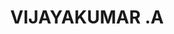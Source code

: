 ---
title: VIJAYAKUMAR .A
template: faculty
hod: false
teaching: false
qualification: ITI, Diploma
department: eee
departmentFullName: Electrical and Electronics Engineering
image: ./vijayakumar-photo.jpg
designation: Trade Instructor Gr-II
dateOfJoining: 01/07/2010
mobileNumber: 8281019040
mailid: vsvijayakumar11@gmail.com
---